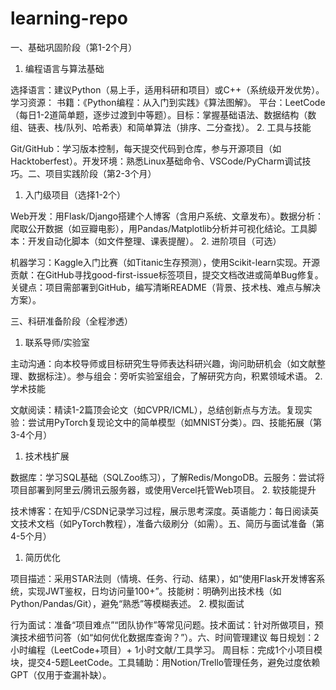 # learning-repo
一、基础巩固阶段（第1-2个月）​
1. 编程语言与算法基础

​选择语言：建议Python（易上手，适用科研和项目）或C++（系统级开发优势）。
​学习资源：
书籍：《Python编程：从入门到实践》《算法图解》。
平台：LeetCode（每日1-2道简单题，逐步过渡到中等题）。
​目标：掌握基础语法、数据结构（数组、链表、栈/队列、哈希表）和简单算法（排序、二分查找）。
2. 工具与技能

​Git/GitHub：学习版本控制，每天提交代码到仓库，参与开源项目（如Hacktoberfest）。
​开发环境：熟悉Linux基础命令、VSCode/PyCharm调试技巧。
​二、项目实践阶段（第2-3个月）​
1. 入门级项目（选择1-2个）​

​Web开发：用Flask/Django搭建个人博客（含用户系统、文章发布）。
​数据分析：爬取公开数据（如豆瓣电影），用Pandas/Matplotlib分析并可视化结论。
​工具脚本：开发自动化脚本（如文件整理、课表提醒）。
2. 进阶项目（可选）​

​机器学习：Kaggle入门比赛（如Titanic生存预测），使用Scikit-learn实现。
​开源贡献：在GitHub寻找good-first-issue标签项目，提交文档改进或简单Bug修复。
关键点：项目需部署到GitHub，编写清晰README（背景、技术栈、难点与解决方案）。

​三、科研准备阶段（全程渗透）​
1. 联系导师/实验室

​主动沟通：向本校导师或目标研究生导师表达科研兴趣，询问助研机会（如文献整理、数据标注）。
​参与组会：旁听实验室组会，了解研究方向，积累领域术语。
2. 学术技能

​文献阅读：精读1-2篇顶会论文（如CVPR/ICML），总结创新点与方法。
​复现实验：尝试用PyTorch复现论文中的简单模型（如MNIST分类）。
​四、技能拓展（第3-4个月）​
1. 技术栈扩展

​数据库：学习SQL基础（SQLZoo练习），了解Redis/MongoDB。
​云服务：尝试将项目部署到阿里云/腾讯云服务器，或使用Vercel托管Web项目。
2. 软技能提升

​技术博客：在知乎/CSDN记录学习过程，展示思考深度。
​英语能力：每日阅读英文技术文档（如PyTorch教程），准备六级刷分（如需）。
​五、简历与面试准备（第4-5个月）​
1. 简历优化

​项目描述：采用STAR法则（情境、任务、行动、结果），如“使用Flask开发博客系统，实现JWT鉴权，日均访问量100+”。
​技能树：明确列出技术栈（如Python/Pandas/Git），避免“熟悉”等模糊表述。
2. 模拟面试

​行为面试：准备“项目难点”“团队协作”等常见问题。
​技术面试：针对所做项目，预演技术细节问答（如“如何优化数据库查询？”）。
​六、时间管理建议
​每日规划：2小时编程（LeetCode+项目）+ 1小时文献/工具学习。
​周目标：完成1个小项目模块，提交4-5题LeetCode。
​工具辅助：用Notion/Trello管理任务，避免过度依赖GPT（仅用于查漏补缺）。
